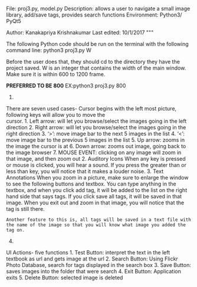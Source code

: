 File: proj3.py, model.py
Description: allows a user to navigate a small image library, add/save tags, provides search functions
Environment: Python3/ PyQt5

Author: Kanakapriya Krishnakumar
Last edited: 10/1/2017
"""

The following Python code should be run on the terminal with the following command line:
	python3 proj3.py W

Before the user does that, they should cd to the directory they have the project saved. 
W is an integer that contains the width of the main window. Make sure it is within 600 to 1200 frame. 

**PREFERRED TO BE 800**
   EX:python3 proj3.py 800

1.
There are seven used cases-
   Cursor begins with the left most picture, following keys will allow you to move the   
   cursor. 
	1. Left arrow: will let you browse/select the images going in the left direction
	2. Right arrow: will let you browse/select the images going in the right direction
	3. ‘>’: move image bar to the next 5 images in the list 
	4. ‘<’: move image bar to the previous 5 images in the list 
	5. Up arrow: zooms in the image the cursor is at
	6. Down arrow: zooms out image, going back to the image browser
	7. MOUSE EVENT: clicking on any image will zoom in that image, and then zoom out
2. 
Auditory Icons
	When any key is pressed or mouse is clicked, you will hear a sound. If you press 	the greater than or less than key, you will notice that it makes a louder noise.
3.
Text Annotations
	When you zoom in a picture, make sure to enlarge the window to see the following buttons and textbox. You can type anything in the textbox, and when you click add tag, it will be added to the list on the right hand side that says tags. If you click save all tags, it will be saved in that image. When you exit out and zoom in that image, you will notice that the tag is still there. 

	Another feature to this is, all tags will be saved in a text file with the name of the image so that you will know what image you added the tag on.

4. 
UI Actions- five functions
	1. Test Button: interpret the text in the left textbook as url and gets image at 	   the url
	2. Search Button: Using Flickr Photo Database, search for tags displayed in the 	   search box
	3. Save Button: saves images into the folder that were search
	4. Exit Button: Application exits
	5. Delete Button: selected image is deleted	






